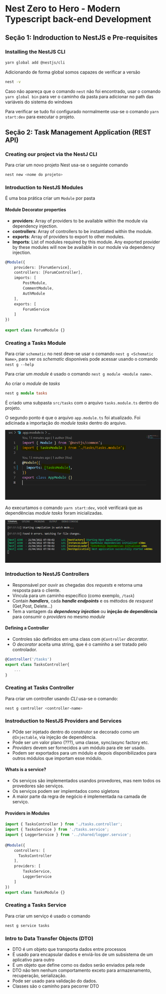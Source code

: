 # Nest Zero to Hero - Modern Typescript back-end Development

## Seção 1: Indroduction to NestJS e Pre-requisites

### Installing the NestJS CLI

```bash
yarn global add @nestjs/cli
```

Adicionando de forma global somos capazes de verificar a versão

```bash
nest -v
```

Caso não apareça que o comando `nest` não foi encontrado, usar o comando `yarn global bin` para ver o caminho da pasta para adicionar no path das variáveis do sistema do windows

Para verificar se tudo foi configurado normalmente usa-se o comando `yarn start:dev` para executar o projeto.

## Seção 2: Task Management Application (REST API)

### Creating our project via the NestJ CLI

Para criar um novo projeto Nest usa-se o seguinte comando

```bash
nest new <nome do projeto>
```

### Introduction to NestJS Modules

É uma boa prática criar um `Module` por pasta

#### Module Decorator properties

* **providers**: Array of providers to be available within  the module via dependency injection.
* **controllers**: Array of controllers to be instantiated within the module.
* **exports**: Array of providers to export to other modules.
* **Imports**: List of modules required by this module. Any exported provider by these modules will now be available in our module via dependency injection.

```typescript
@Module({
    providers: [ForumService],
    controllers: [ForumController],
    imports: [
        PostModule,
        CommentModule,
        AuthModule
    ],
    exports: [
        ForumService
    ]
})

export class ForumModule {}
```

### Creating a Tasks Module

Para criar `schematic` no nest deve-se usar o comando `nest g <Schematic Name>`, para ver os *schematic* disponíveis pode
acessar usando o comando `nest g --help`

Para criar um *module* é usado o comando `nest g module <module name>`.

Ao criar o *module* de *tasks*

```typescript
nest g module tasks
```

É criado uma subpasta `src/tasks` com o arquivo `tasks.module.ts` dentro do projeto.

O segundo ponto é que o arquivo `app.module.ts` foi atualizado. Foi adicinada a importação do *module tasks* dentro do arquivo.

![Arquivo app.module.ts atualizado](/images/images_from_course/app_module_updated.png)

Ao execurtamos o comando `yarn start:dev`, você verificará que as dependências *module tasks* foram inicializadas.

![Arquivo app.module.ts atualizado](/images/images_from_course/task_module_importated.png)

### Introduction to NestJS Controllers

* Responsável por ouvir as chegadas dos *requests* e retorna uma resposta para o cliente.
* Vincula para um caminho específico (como exemplo, `/task`)
* Contain ***handlers***, cada ***handle endpoints*** e os métodos de *resquest* (Get,Post, Delete...)
* Tem a vantagem da ***dependency injection*** ou **injeção de dependência** para consumir o *providers* no mesmo *module*

#### Defining a Controller

* Controles são definidos em uma class com `@Controller` *decorator*.
* O *decorator* aceita uma string, que é o caminho a ser tratado pelo controlador.

```typescript
@Controller('/tasks')
export class TasksController{
    ...
}
```

### Creating at Tasks Controller

Para criar um controller usando *CLI* usa-se o comando:

```bash
nest g controller <controller-name>
```

### Instroduction to NestJS Providers and Services

* POde ser injetado dentro do construtor se decorado como um `@Injectable`, via injeção de dependência.
* Pode ser um valor plano (???), uma classe, sync/async factory etc.
* *Providers* devem ser fornecidos a um módulo para ele ser usado.
* Podem ser exportados para um módulo e depois disponibilizados para outros módulos que importam esse módulo.

#### Whats is a service?

* Os serviços são implementados usandos provedores, mas nem todos os provedores são serviços.
* Os serviços podem ser implemtados como sigletons
* A maior parte da regra de negócio é implementada na camada de serviço.

#### Providers in Modules

```typescript
import { TasksController } from './tasks.controller';
import { TasksService } from './tasks.service';
import { LoggerService } from '../shared/logger.service';

@Module({
    controllers: [
      TasksController
    ],
    providers: [
        TasksService,
        LoggerService
    ]
})
export class TasksModule {}
```

### Creating a Tasks Service

Para criar um serviço é usado o comando

```bash
nest g service tasks
```

### Intro to Data Transfer Objects (DTO)

* DTO é um objeto que transporta dados entre processos
* É usado para encapsular dados e enviá-los de um subsistema de um aplicativo para outro
* É um objeto que define como os dados serão enviados pela rede
* DTO não tem nenhum comportamento exceto para armazenamento, recuperação, serialização.
* Pode ser usado para validação do dados.
* Classes são o caminho para pecorrer DTO
